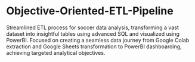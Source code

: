 # Objective-Oriented-ETL-Pipeline
Streamlined ETL process for soccer data analysis, transforming a vast dataset into insightful tables using advanced SQL and visualized using PowerBI. Focused on creating a seamless data journey from Google Colab extraction and Google Sheets transformation to PowerBI dashboarding, achieving targeted analytical objectives.
